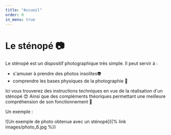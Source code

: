 ```yaml
---
title: "Accueil"
order: 0
in_menu: true
---
```

# Le sténopé 📷

Le sténopé est un dispositif photographique très simple.
Il peut servir à : 
- s'amuser à prendre des photos insolites👽
- comprendre les bases physiques de la photographie 🔭

Ici vous trouverez des instructions techniques en vue de la réalisation d'un sténopé 😍 Ainsi que des compléments théoriques permettant une meilleure compréhension de son fonctionnement 🔎

Un exemple :

![Un exemple de photo obtenue avec un sténopé]({% link images/photo_6.jpg %}) 